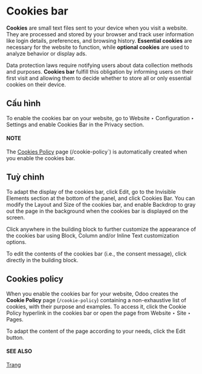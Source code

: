 # Cookies bar

**Cookies** are small text files sent to your device when you visit a website. They are processed
and stored by your browser and track user information like login details, preferences, and browsing
history. **Essential cookies** are necessary for the website to function, while **optional cookies**
are used to analyze behavior or display ads.

Data protection laws require notifying users about data collection methods and purposes.
**Cookies bar** fulfill this obligation by informing users on their first visit and allowing them to
decide whether to store all or only essential cookies on their device.

## Cấu hình

To enable the cookies bar on your website, go to Website ‣ Configuration ‣
Settings and enable Cookies Bar in the Privacy section.

#### NOTE
The [Cookies Policy](#cookies-bar-policy) page (/cookie-policy\`) is automatically created
when you enable the cookies bar.

<a id="cookies-bar-customization"></a>

## Tuỳ chỉnh

To adapt the display of the cookies bar, click Edit, go to the
Invisible Elements section at the bottom of the panel, and click
Cookies Bar. You can modify the Layout and Size of the
cookies bar, and enable Backdrop to gray out the page in the background when the cookies
bar is displayed on the screen.

Click anywhere in the building block to further customize the appearance of the cookies bar using
Block, Column and/or Inline Text customization options.

To edit the contents of the cookies bar (i.e., the consent message), click directly in the building
block.

<a id="cookies-bar-policy"></a>

## Cookies policy

When you enable the cookies bar for your website, Odoo creates the **Cookie Policy** page
(`/cookie-policy`) containing a non-exhaustive list of cookies, with their purpose and examples. To
access it, click the Cookie Policy hyperlink in the cookies bar or open the page from
Website ‣ Site ‣ Pages.

To adapt the content of the page according to your needs, click the Edit button.

#### SEE ALSO
[Trang](../pages/)
